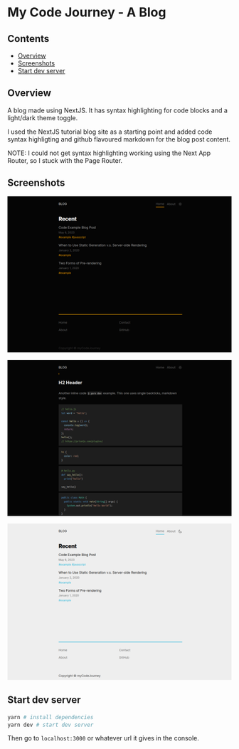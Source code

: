 # My Code Journey - A Blog

## Contents

- [Overview](#overview)
- [Screenshots](#screenshots)
- [Start dev server](#start-dev-server)

## Overview

A blog made using NextJS. It has syntax highlighting for code blocks and a light/dark theme toggle.

I used the NextJS tutorial blog site as a starting point and added code syntax highligting and github flavoured markdown for the blog post content.

NOTE: I could not get syntax highlighting working using the Next App Router, so I stuck with the Page Router.

## Screenshots

![Screenshot](./public/images/screenshot-dark.png)

![Screenshot](./public/images/screenshot-syntax.png)

![Screenshot](./public/images/screenshot-light.png)

## Start dev server

```sh
yarn # install dependencies
yarn dev # start dev server
```

Then go to `localhost:3000` or whatever url it gives in the console.
